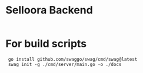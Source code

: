 # Selloora Backend

```

```   
# For build scripts

```
 go install github.com/swaggo/swag/cmd/swag@latest
 swag init -g ./cmd/server/main.go -o ./docs
```
